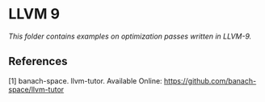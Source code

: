 # LLVM 9

*This folder contains examples on optimization passes written in LLVM-9.*

## References

[1] banach-space. llvm-tutor. Available Online: https://github.com/banach-space/llvm-tutor
